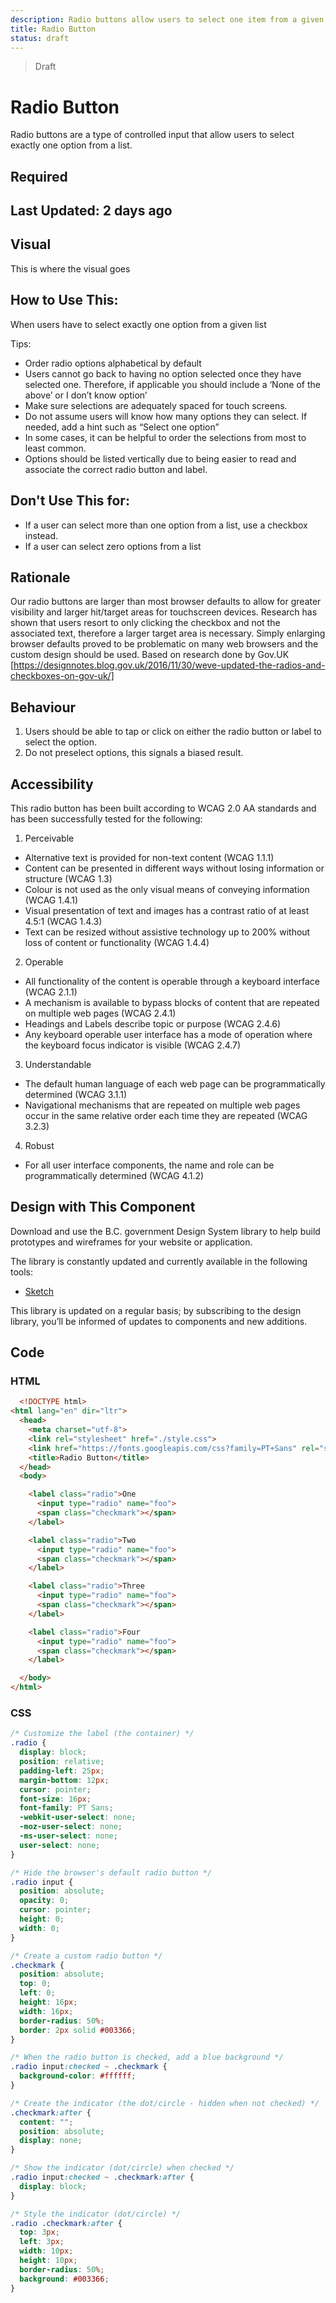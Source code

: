 ```yaml
---
description: Radio buttons allow users to select one item from a given list.
title: Radio Button
status: draft
---
```


> Draft

# Radio Button
Radio buttons are a type of controlled input that allow users to select exactly one option from a list.

## Required

## Last Updated: 2 days ago

## Visual
  This is where the visual goes

## How to Use This:
When users have to select exactly one option from a given list

Tips:
*	Order radio options alphabetical by default
*	Users cannot go back to having no option selected once they have selected one. Therefore, if applicable you should include a ‘None of the above’ or I don’t know option’
*	Make sure selections are adequately spaced for touch screens.
*	Do not assume users will know how many options they can select. If needed, add a hint such as “Select one option” 
*	In some cases, it can be helpful to order the selections from most to least common.
*	Options should be listed vertically due to being easier to read and associate the correct radio button and label.

## Don't Use This for:
*	If a user can select more than one option from a list, use a checkbox instead.
*	If a user can select zero options from a list

## Rationale
Our radio buttons are larger than most browser defaults to allow for greater visibility and larger hit/target areas for touchscreen devices. Research has shown that users resort to only clicking the checkbox and not the associated text, therefore a larger target area is necessary. Simply enlarging browser defaults proved to be problematic on many web browsers and the custom design should be used.
Based on research done by Gov.UK [https://designnotes.blog.gov.uk/2016/11/30/weve-updated-the-radios-and-checkboxes-on-gov-uk/]

## Behaviour
1.	Users should be able to tap or click on either the radio button or label to select the option.
2.	Do not preselect options, this signals a biased result.

## Accessibility
This radio button has been built according to WCAG 2.0 AA standards and has been successfully tested for the following:
1.	Perceivable
*	Alternative text is provided for non-text content (WCAG 1.1.1)
*	Content can be presented in different ways without losing information or structure (WCAG 1.3)
*	Colour is not used as the only visual means of conveying information (WCAG 1.4.1)
*	Visual presentation of text and images has a contrast ratio of at least 4.5:1 (WCAG 1.4.3)
*	Text can be resized without assistive technology up to 200% without loss of content or functionality (WCAG 1.4.4)

2.	Operable
*	All functionality of the content is operable through a keyboard interface (WCAG 2.1.1)
*	A mechanism is available to bypass blocks of content that are repeated on multiple web pages (WCAG 2.4.1)
*	Headings and Labels describe topic or purpose (WCAG 2.4.6)
*	Any keyboard operable user interface has a mode of operation where the keyboard focus indicator is visible (WCAG  2.4.7)

3.	Understandable
*	The default human language of each web page can be programmatically determined (WCAG 3.1.1)
*	Navigational mechanisms that are repeated on multiple web pages occur in the same relative order each time they are repeated (WCAG 3.2.3)

4.	Robust
*	For all user interface components, the name and role can be programmatically determined (WCAG 4.1.2)

## Design with This Component
Download and use the B.C. government Design System library to help build prototypes and wireframes for your website or application.

The library is constantly updated and currently available in the following tools:

* [Sketch](https://sketch.cloud/s/Q0bkG)

This library is updated on a regular basis; by subscribing to the design library, you’ll be informed of updates to components and new additions.

## Code
### HTML
```HTML
  <!DOCTYPE html>
<html lang="en" dir="ltr">
  <head>
    <meta charset="utf-8">
    <link rel="stylesheet" href="./style.css">
    <link href="https://fonts.googleapis.com/css?family=PT+Sans" rel="stylesheet">
    <title>Radio Button</title>
  </head>
  <body>

    <label class="radio">One
      <input type="radio" name="foo">
      <span class="checkmark"></span>
    </label>

    <label class="radio">Two
      <input type="radio" name="foo">
      <span class="checkmark"></span>
    </label>

    <label class="radio">Three
      <input type="radio" name="foo">
      <span class="checkmark"></span>
    </label>

    <label class="radio">Four
      <input type="radio" name="foo">
      <span class="checkmark"></span>
    </label>

  </body>
</html>
```
 
### CSS
```CSS
/* Customize the label (the container) */
.radio {
  display: block;
  position: relative;
  padding-left: 25px;
  margin-bottom: 12px;
  cursor: pointer;
  font-size: 16px;
  font-family: PT Sans;
  -webkit-user-select: none;
  -moz-user-select: none;
  -ms-user-select: none;
  user-select: none;
}

/* Hide the browser's default radio button */
.radio input {
  position: absolute;
  opacity: 0;
  cursor: pointer;
  height: 0;
  width: 0;
}

/* Create a custom radio button */
.checkmark {
  position: absolute;
  top: 0;
  left: 0;
  height: 16px;
  width: 16px;
  border-radius: 50%;
  border: 2px solid #003366;
}

/* When the radio button is checked, add a blue background */
.radio input:checked ~ .checkmark {
  background-color: #ffffff;
}

/* Create the indicator (the dot/circle - hidden when not checked) */
.checkmark:after {
  content: "";
  position: absolute;
  display: none;
}

/* Show the indicator (dot/circle) when checked */
.radio input:checked ~ .checkmark:after {
  display: block;
}

/* Style the indicator (dot/circle) */
.radio .checkmark:after {
  top: 3px;
  left: 3px;
  width: 10px;
  height: 10px;
  border-radius: 50%;
  background: #003366;
}
```

